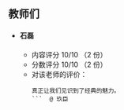 ## 教师们  
- #### 石磊  
  - 内容评分 10/10 （2 份）  
  - 分数评分 10/10 （2 份）  
  - 对该老师的评价：  
    ```
    真正让我们见识到了经典的魅力。
    ```  @ 玖臣
